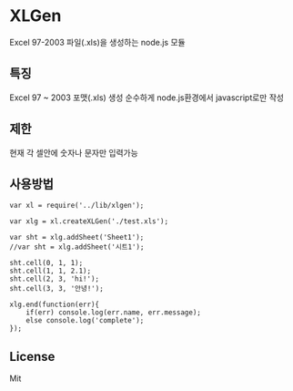 # XLGen
Excel 97-2003 파일(.xls)을 생성하는 node.js 모듈

## 특징
  Excel 97 ~ 2003 포맷(.xls) 생성
  순수하게 node.js환경에서 javascript로만 작성

## 제한
  현재 각 셀안에 숫자나 문자만 입력가능

## 사용방법

    var xl = require('../lib/xlgen');

    var xlg = xl.createXLGen('./test.xls');

    var sht = xlg.addSheet('Sheet1');
    //var sht = xlg.addSheet('시트1');

    sht.cell(0, 1, 1);
    sht.cell(1, 1, 2.1);
    sht.cell(2, 3, 'hi!');
    sht.cell(3, 3, '안녕!');

    xlg.end(function(err){
        if(err) console.log(err.name, err.message);
        else console.log('complete');
    });

## License
Mit